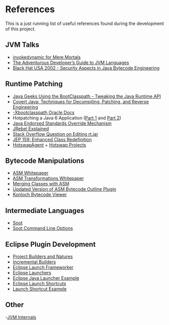 # References
This is a just running list of useful references found during the development of this project.

## JVM Talks
- [invokedynamic for Mere Mortals](https://www.youtube.com/watch?v=Q5mVy0BAxG0#t=6h15m30s)
- [The Adventurous Developer’s Guide to JVM Languages](https://www.youtube.com/watch?v=Q5mVy0BAxG0#t=7h44m20s)
- [Black Hat USA 2002 - Security Aspects in Java Bytecode Engineering](https://www.youtube.com/watch?v=DYY0FSnaQXE)

## Runtime Patching
- [Java Geeks Using the BootClasspath - Tweaking the Java Runtime API](http://www.tedneward.com/files/Papers/BootClasspath/BootClasspath.pdf)
- [Covert Java: Techniques for Decompiling, Patching, and Reverse Engineering](http://www.amazon.com/gp/product/0672326388/ref=as_li_tl?ie=UTF8&camp=1789&creative=390957&creativeASIN=0672326388&linkCode=as2&tag=zombiest-20&linkId=6WARWI6KSNMYLBWS)
- [-Xbootclasspath Oracle Docs](https://docs.oracle.com/cd/E15289_01/doc.40/e15062/optionx.htm#i1018570)
- Hotpatching a Java 6 Application ([Part 1](http://www.fasterj.com/articles/hotpatch1.shtml) and [Part 2](http://www.fasterj.com/articles/hotpatch2.shtml))
- [Java Endorsed Standards Override Mechanism](https://docs.oracle.com/javase/7/docs/technotes/guides/standards/)
- [JRebel Explained](http://zeroturnaround.com/rebellabs/reloading-objects-classes-classloaders/)
- [Stack Overflow Question on Editing rt.jar](https://stackoverflow.com/questions/8433047/overriding-single-classes-from-rt-jar)
- [JEP 159: Enhanced Class Redefinition](http://openjdk.java.net/jeps/159)
- [HotswapAgent](http://www.hotswapagent.org/quick-start) + [Hotswap Projects](https://github.com/HotswapProjects)

## Bytecode Manipulations
- [ASM Whitepaper](http://asm.ow2.org/current/asm-eng.pdf)
- [ASM Transformations Whitepaper](http://asm.ow2.org/current/asm-transformations.pdf)
- [Merging Classes with ASM](http://www.jroller.com/eu/entry/merging_class_methods_with_asm)
- [Updated Version of ASM Bytecode Outline Plugin](http://andrei.gmxhome.de/bytecode/index.html)
- [Konloch Bytecode Viewer](https://github.com/Konloch/bytecode-viewer)

## Intermediate Languages
- [Soot](https://sable.github.io/soot/)
- [Soot Command Line Options](https://ssebuild.cased.de/nightly/soot/doc/soot_options.htm)

## Eclipse Plugin Development
- [Project Builders and Natures](https://eclipse.org/articles/Article-Builders/builders.html)
- [Incremental Builders](http://help.eclipse.org/mars/index.jsp?topic=%2Forg.eclipse.platform.doc.isv%2Fguide%2FresAdv_builders.htm)
- [Eclipse Launch Frameworker](https://www.eclipse.org/articles/Article-Launch-Framework/launch.html)
- [Eclipse Launchers](http://alvinalexander.com/java/jwarehouse/eclipse/org.eclipse.jdt.launching/launching/org/eclipse/jdt/internal/launching/JavaAppletLaunchConfigurationDelegate.java.shtml)
- [Eclipse Java Launcher Example](https://eclipse.org/articles/Article-Java-launch/launching-java.html)
- [Eclipse Launch Shortcuts](http://opensourcejavaphp.net/java/eclipse/org/eclipse/jdt/internal/debug/ui/launcher/JavaLaunchShortcut.java.html)
- [Launch Shortcut Example](http://grepcode.com/file_/repository.grepcode.com/java/eclipse.org/3.5.2/org.eclipse.jdt.debug/ui/3.4.1/org/eclipse/jdt/debug/ui/launchConfigurations/JavaApplicationLaunchShortcut.java/?v=source)

## Other
-[JVM Internals](http://blog.jamesdbloom.com/JVMInternals.html)
